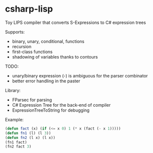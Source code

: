 # csharp-lisp

Toy LIPS compiler that converts S-Expressions to C# expression trees

Supports:
- binary, unary, conditional, functions
- recursion
- first-class functions
- shadowing of variables thanks to contours

TODO:
- unary/binary expression (-) is ambiguous for the parser combinator 
- better error handling in the paster

Library:
- FParsec for parsing
- C# Expression Tree for the back-end of compiler
- ExpressionTreeToString for debugging 

Example:

```lisp
(defun fact (x) (if (<= x 0) 1 (* x (fact (- x 1)))))
(defun fn1 (l) (l 3))
(defun fn2 (l x) (l x))
(fn1 fact)
(fn2 fact 3)
```
